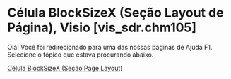 
# Célula BlockSizeX (Seção Layout de Página), Visio [vis_sdr.chm105]

Olá! Você foi redirecionado para uma das nossas páginas de Ajuda F1. Selecione o tópico que estava procurando abaixo.

[Célula BlockSizeX (Seção Page Layout)](http://msdn.microsoft.com/library/253aac17-077e-48e0-39a8-a3abd5d4a257%28Office.15%29.aspx)
